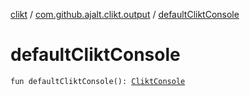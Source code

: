 [clikt](../index.md) / [com.github.ajalt.clikt.output](index.md) / [defaultCliktConsole](./default-clikt-console.md)

# defaultCliktConsole

`fun defaultCliktConsole(): `[`CliktConsole`](-clikt-console/index.md)